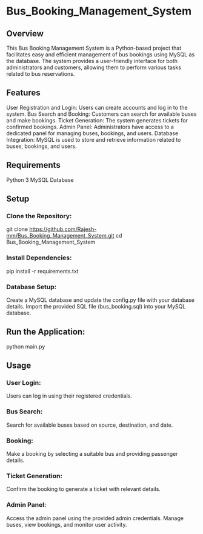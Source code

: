 # Bus_Booking_Management_System

## Overview
This Bus Booking Management System is a Python-based project that facilitates easy and efficient management of bus bookings using MySQL as the database. The system provides a user-friendly interface for both administrators and customers, allowing them to perform various tasks related to bus reservations.

## Features
User Registration and Login: Users can create accounts and log in to the system.
Bus Search and Booking: Customers can search for available buses and make bookings.
Ticket Generation: The system generates tickets for confirmed bookings.
Admin Panel: Administrators have access to a dedicated panel for managing buses, bookings, and users.
Database Integration: MySQL is used to store and retrieve information related to buses, bookings, and users.

## Requirements
Python 3
MySQL Database


## Setup

### Clone the Repository:

git clone https://github.com/Rajesh-mm/Bus_Booking_Management_System.git
cd Bus_Booking_Management_System

### Install Dependencies:

pip install -r requirements.txt

### Database Setup:

Create a MySQL database and update the config.py file with your database details.
Import the provided SQL file (bus_booking.sql) into your MySQL database.

## Run the Application:

python main.py

## Usage
### User Login:
Users can log in using their registered credentials.

### Bus Search:
Search for available buses based on source, destination, and date.

### Booking:
Make a booking by selecting a suitable bus and providing passenger details.

### Ticket Generation:
Confirm the booking to generate a ticket with relevant details.

### Admin Panel:
Access the admin panel using the provided admin credentials.
Manage buses, view bookings, and monitor user activity.
